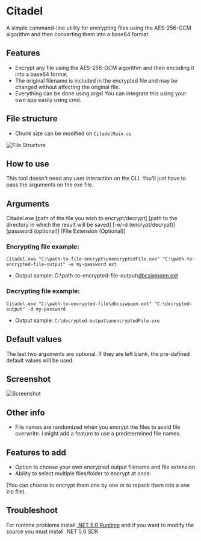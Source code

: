 # Citadel
A simple command-line utility for encrypting files using the AES-256-GCM algorithm and then converting them into a base64 format. 

## Features
- Encrypt any file using the AES-256-GCM algorithm and then encoding it into a base64 format.
- The original filename is included in the encrypted file and may be changed without affecting the original file. 
- Everything can be done using args! You can integrate this using your own app easily using cmd.

## File structure
- Chunk size can be modified on ```CitadelMain.cs```

![File Structure](https://raw.githubusercontent.com/kntjspr/Citadel/main/Github/file-structure.png)


## How to use
This tool doesn't need any user interaction on the CLI. You'll just have to pass the arguments on the exe file.

## Arguments

Citadel.exe [path of the file you wish to encrypt/decrypt]  [path to the directory in which the result will be saved] [-e/-d (encrypt/decrypt)] [password (optional)] [File Extension (Optional)] 

### Encrypting file example:
``Citadel.exe "C:\path-to-file-encrypt\unencryptedFile.exe" "C:\path-to-encrypted-file-output" -e my-password ext``

- Output sample: C:\path-to-encrypted-file-output\\[dbcsiwpqen.ext](https://github.com/kntjspr/Citadel#other-info)

### Decrypting file example:
``Citadel.exe "C:\path-to-encrypted-file\dbcsiwpqen.ext" "C:\decrypted-output" -d my-password``

- Output sample: `C:\decrypted-output\unencryptedFile.exe`

## Default values
The last two arguments are optional.
If they are left blank, the pre-defined default values will be used. 


## Screenshot
![Screenshot](https://raw.githubusercontent.com/kntjspr/Citadel/main/Github/Screenshot%202022-02-10%20073809.png)

## Other info
- File names are randomized when you encrypt the files to avoid file overwrite. I might add a feature to use a predetermined file names.

## Features to add
- Option to choose your own encrypted output filename and file extension
- Ability to select multiple files/folder to encrypt at once. 

(You can choose to encrypt them one by one or to repack them into a one zip file).

## Troubleshoot
For runtime problems install [.NET 5.0 Runtime](https://dotnet.microsoft.com/en-us/download/dotnet/5.0) 
and if you want to modify the source you must install .NET 5.0 SDK
